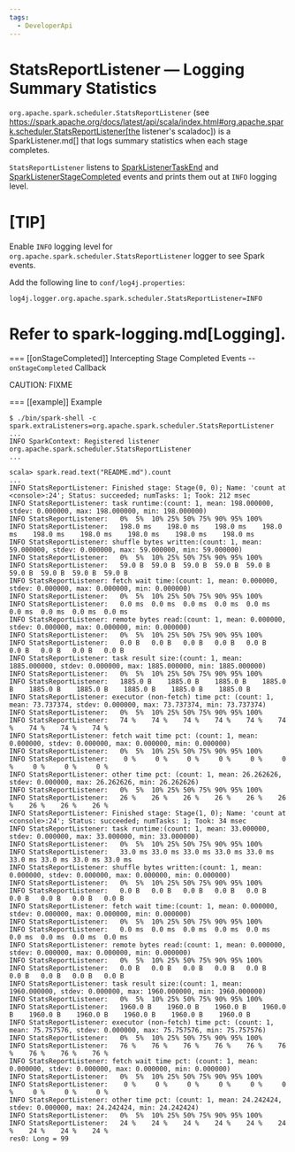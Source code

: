 ```yaml
---
tags:
  - DeveloperApi
---
```


# StatsReportListener &mdash; Logging Summary Statistics

`org.apache.spark.scheduler.StatsReportListener` (see https://spark.apache.org/docs/latest/api/scala/index.html#org.apache.spark.scheduler.StatsReportListener[the listener's scaladoc]) is a SparkListener.md[] that logs summary statistics when each stage completes.

`StatsReportListener` listens to [SparkListenerTaskEnd](SparkListenerTaskEnd.md) and [SparkListenerStageCompleted](SparkListener.md#SparkListenerStageCompleted) events and prints them out at `INFO` logging level.

[TIP]
====
Enable `INFO` logging level for `org.apache.spark.scheduler.StatsReportListener` logger to see Spark events.

Add the following line to `conf/log4j.properties`:

```
log4j.logger.org.apache.spark.scheduler.StatsReportListener=INFO
```

Refer to spark-logging.md[Logging].
====

=== [[onStageCompleted]] Intercepting Stage Completed Events -- `onStageCompleted` Callback

CAUTION: FIXME

=== [[example]] Example

```
$ ./bin/spark-shell -c spark.extraListeners=org.apache.spark.scheduler.StatsReportListener
...
INFO SparkContext: Registered listener org.apache.spark.scheduler.StatsReportListener
...

scala> spark.read.text("README.md").count
...
INFO StatsReportListener: Finished stage: Stage(0, 0); Name: 'count at <console>:24'; Status: succeeded; numTasks: 1; Took: 212 msec
INFO StatsReportListener: task runtime:(count: 1, mean: 198.000000, stdev: 0.000000, max: 198.000000, min: 198.000000)
INFO StatsReportListener: 	0%	5%	10%	25%	50%	75%	90%	95%	100%
INFO StatsReportListener: 	198.0 ms	198.0 ms	198.0 ms	198.0 ms	198.0 ms	198.0 ms	198.0 ms	198.0 ms	198.0 ms
INFO StatsReportListener: shuffle bytes written:(count: 1, mean: 59.000000, stdev: 0.000000, max: 59.000000, min: 59.000000)
INFO StatsReportListener: 	0%	5%	10%	25%	50%	75%	90%	95%	100%
INFO StatsReportListener: 	59.0 B	59.0 B	59.0 B	59.0 B	59.0 B	59.0 B	59.0 B	59.0 B	59.0 B
INFO StatsReportListener: fetch wait time:(count: 1, mean: 0.000000, stdev: 0.000000, max: 0.000000, min: 0.000000)
INFO StatsReportListener: 	0%	5%	10%	25%	50%	75%	90%	95%	100%
INFO StatsReportListener: 	0.0 ms	0.0 ms	0.0 ms	0.0 ms	0.0 ms	0.0 ms	0.0 ms	0.0 ms	0.0 ms
INFO StatsReportListener: remote bytes read:(count: 1, mean: 0.000000, stdev: 0.000000, max: 0.000000, min: 0.000000)
INFO StatsReportListener: 	0%	5%	10%	25%	50%	75%	90%	95%	100%
INFO StatsReportListener: 	0.0 B	0.0 B	0.0 B	0.0 B	0.0 B	0.0 B	0.0 B	0.0 B	0.0 B
INFO StatsReportListener: task result size:(count: 1, mean: 1885.000000, stdev: 0.000000, max: 1885.000000, min: 1885.000000)
INFO StatsReportListener: 	0%	5%	10%	25%	50%	75%	90%	95%	100%
INFO StatsReportListener: 	1885.0 B	1885.0 B	1885.0 B	1885.0 B	1885.0 B	1885.0 B	1885.0 B	1885.0 B	1885.0 B
INFO StatsReportListener: executor (non-fetch) time pct: (count: 1, mean: 73.737374, stdev: 0.000000, max: 73.737374, min: 73.737374)
INFO StatsReportListener: 	0%	5%	10%	25%	50%	75%	90%	95%	100%
INFO StatsReportListener: 	74 %	74 %	74 %	74 %	74 %	74 %	74 %	74 %	74 %
INFO StatsReportListener: fetch wait time pct: (count: 1, mean: 0.000000, stdev: 0.000000, max: 0.000000, min: 0.000000)
INFO StatsReportListener: 	0%	5%	10%	25%	50%	75%	90%	95%	100%
INFO StatsReportListener: 	 0 %	 0 %	 0 %	 0 %	 0 %	 0 %	 0 %	 0 %	 0 %
INFO StatsReportListener: other time pct: (count: 1, mean: 26.262626, stdev: 0.000000, max: 26.262626, min: 26.262626)
INFO StatsReportListener: 	0%	5%	10%	25%	50%	75%	90%	95%	100%
INFO StatsReportListener: 	26 %	26 %	26 %	26 %	26 %	26 %	26 %	26 %	26 %
INFO StatsReportListener: Finished stage: Stage(1, 0); Name: 'count at <console>:24'; Status: succeeded; numTasks: 1; Took: 34 msec
INFO StatsReportListener: task runtime:(count: 1, mean: 33.000000, stdev: 0.000000, max: 33.000000, min: 33.000000)
INFO StatsReportListener: 	0%	5%	10%	25%	50%	75%	90%	95%	100%
INFO StatsReportListener: 	33.0 ms	33.0 ms	33.0 ms	33.0 ms	33.0 ms	33.0 ms	33.0 ms	33.0 ms	33.0 ms
INFO StatsReportListener: shuffle bytes written:(count: 1, mean: 0.000000, stdev: 0.000000, max: 0.000000, min: 0.000000)
INFO StatsReportListener: 	0%	5%	10%	25%	50%	75%	90%	95%	100%
INFO StatsReportListener: 	0.0 B	0.0 B	0.0 B	0.0 B	0.0 B	0.0 B	0.0 B	0.0 B	0.0 B
INFO StatsReportListener: fetch wait time:(count: 1, mean: 0.000000, stdev: 0.000000, max: 0.000000, min: 0.000000)
INFO StatsReportListener: 	0%	5%	10%	25%	50%	75%	90%	95%	100%
INFO StatsReportListener: 	0.0 ms	0.0 ms	0.0 ms	0.0 ms	0.0 ms	0.0 ms	0.0 ms	0.0 ms	0.0 ms
INFO StatsReportListener: remote bytes read:(count: 1, mean: 0.000000, stdev: 0.000000, max: 0.000000, min: 0.000000)
INFO StatsReportListener: 	0%	5%	10%	25%	50%	75%	90%	95%	100%
INFO StatsReportListener: 	0.0 B	0.0 B	0.0 B	0.0 B	0.0 B	0.0 B	0.0 B	0.0 B	0.0 B
INFO StatsReportListener: task result size:(count: 1, mean: 1960.000000, stdev: 0.000000, max: 1960.000000, min: 1960.000000)
INFO StatsReportListener: 	0%	5%	10%	25%	50%	75%	90%	95%	100%
INFO StatsReportListener: 	1960.0 B	1960.0 B	1960.0 B	1960.0 B	1960.0 B	1960.0 B	1960.0 B	1960.0 B	1960.0 B
INFO StatsReportListener: executor (non-fetch) time pct: (count: 1, mean: 75.757576, stdev: 0.000000, max: 75.757576, min: 75.757576)
INFO StatsReportListener: 	0%	5%	10%	25%	50%	75%	90%	95%	100%
INFO StatsReportListener: 	76 %	76 %	76 %	76 %	76 %	76 %	76 %	76 %	76 %
INFO StatsReportListener: fetch wait time pct: (count: 1, mean: 0.000000, stdev: 0.000000, max: 0.000000, min: 0.000000)
INFO StatsReportListener: 	0%	5%	10%	25%	50%	75%	90%	95%	100%
INFO StatsReportListener: 	 0 %	 0 %	 0 %	 0 %	 0 %	 0 %	 0 %	 0 %	 0 %
INFO StatsReportListener: other time pct: (count: 1, mean: 24.242424, stdev: 0.000000, max: 24.242424, min: 24.242424)
INFO StatsReportListener: 	0%	5%	10%	25%	50%	75%	90%	95%	100%
INFO StatsReportListener: 	24 %	24 %	24 %	24 %	24 %	24 %	24 %	24 %	24 %
res0: Long = 99
```
